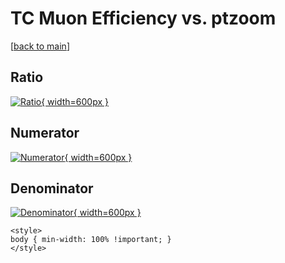 # TC Muon Efficiency vs. ptzoom

[[back to main](./)]



## Ratio

[![Ratio](../mtv/var/TC_13_eff_stack_ptzoom.png){ width=600px }](../mtv/var/TC_13_eff_stack_ptzoom.pdf)

## Numerator

[![Numerator](../mtv/num/TC_13_eff_stack_ptzoom_num.png){ width=600px }](../mtv/num/TC_13_eff_stack_ptzoom_num.pdf)

## Denominator

[![Denominator](../mtv/den/TC_13_eff_stack_ptzoom_den.png){ width=600px }](../mtv/den/TC_13_eff_stack_ptzoom_den.pdf)


``` {=html}
<style>
body { min-width: 100% !important; }
</style>
```
